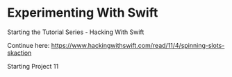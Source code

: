 # Experimenting With Swift

Starting the Tutorial Series - Hacking With Swift

Continue here:
https://www.hackingwithswift.com/read/11/4/spinning-slots-skaction

Starting Project 11




